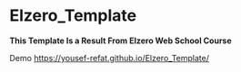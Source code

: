 # Elzero_Template
**This Template Is a Result From Elzero Web School Course**

Demo 
https://yousef-refat.github.io/Elzero_Template/